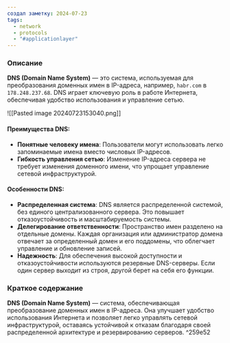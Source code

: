 ```yaml
---
создал заметку: 2024-07-23
tags:
  - network
  - protocols
  - "#applicationlayer"
---
```

### Описание

**DNS (Domain Name System)** — это система, используемая для преобразования доменных имен в IP-адреса, например, `habr.com` в `178.248.237.68`. DNS играет ключевую роль в работе Интернета, обеспечивая удобство использования и управление сетью.

![[Pasted image 20240723153040.png]]

#### Преимущества DNS:

- **Понятные человеку имена**: Пользователи могут использовать легко запоминаемые имена вместо числовых IP-адресов.
- **Гибкость управления сетью**: Изменение IP-адреса сервера не требует изменения доменного имени, что упрощает управление сетевой инфраструктурой.

#### Особенности DNS:

- **Распределенная система**: DNS является распределенной системой, без единого централизованного сервера. Это повышает отказоустойчивость и масштабируемость системы.
- **Делегирование ответственности**: Пространство имен разделено на отдельные домены. Каждая организация или администратор домена отвечает за определенный домен и его поддомены, что облегчает управление и обновление записей.
- **Надежность**: Для обеспечения высокой доступности и отказоустойчивости используются резервные DNS-серверы. Если один сервер выходит из строя, другой берет на себя его функции.

### Краткое содержание

**DNS (Domain Name System)** — система, обеспечивающая преобразование доменных имен в IP-адреса. Она улучшает удобство использования Интернета и позволяет легко управлять сетевой инфраструктурой, оставаясь устойчивой к отказам благодаря своей распределенной архитектуре и резервированию серверов. ^259e52